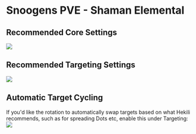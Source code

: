 # Snoogens PVE - Shaman Elemental
## Recommended Core Settings  
![](https://i.imgur.com/tq32VRH.png)   

## Recommended Targeting Settings  
![](https://i.imgur.com/8YO1Tft.png)  

## Automatic Target Cycling  
If you'd like the rotation to automatically swap targets based on what Hekili recommends, such as for spreading Dots etc, enable this under Targeting:  
![](https://i.imgur.com/1rDyIp7.png)  